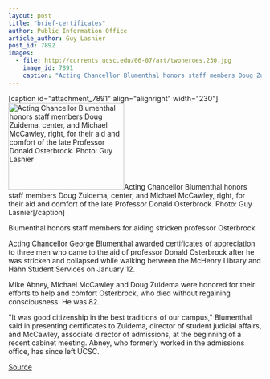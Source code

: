 ```yaml
---
layout: post
title: "brief-certificates"
author: Public Information Office
article_author: Guy Lasnier
post_id: 7892
images:
  - file: http://currents.ucsc.edu/06-07/art/twoheroes.230.jpg
    image_id: 7891
    caption: "Acting Chancellor Blumenthal honors staff members Doug Zuidema, center, and Michael McCawley, right, for their aid and comfort of the late Professor Donald Osterbrock. Photo: Guy Lasnier"
---
```


[caption id="attachment_7891" align="alignright" width="230"]<a href="http://dev-ucsc-news.pantheonsite.io/wp-content/uploads/2007/02/twoheroes.230.jpg"><img class="size-full wp-image-7891" src="http://dev-ucsc-news.pantheonsite.io/wp-content/uploads/2007/02/twoheroes.230.jpg" alt="Acting Chancellor Blumenthal honors staff members Doug Zuidema, center, and Michael McCawley, right, for their aid and comfort of the late Professor Donald Osterbrock. Photo: Guy Lasnier" width="230" height="173" /></a>Acting Chancellor Blumenthal honors staff members Doug Zuidema, center, and Michael McCawley, right, for their aid and comfort of the late Professor Donald Osterbrock. Photo: Guy Lasnier[/caption]
<a name="content" id="content"></a>
<p>
  Blumenthal honors staff members for aiding stricken professor Osterbrock
</p>
<p>
  Acting Chancellor George Blumenthal awarded certificates of appreciation to three men who came to the aid of professor Donald Osterbrock after he was stricken and collapsed while walking between the McHenry Library and Hahn Student Services on January 12.
</p>
<p>
  Mike Abney, Michael McCawley and Doug Zuidema were honored for their efforts to help and comfort Osterbrock, who died without regaining consciousness. He was 82.
</p>
<p>
  "It was good citizenship in the best traditions of our campus," Blumenthal said in presenting certificates to Zuidema, director of student judicial affairs, and McCawley, associate director of admissions, at the beginning of a recent cabinet meeting. Abney, who formerly worked in the admissions office, has since left UCSC.
</p>
<p><a href="http://www1.ucsc.edu/currents/06-07/02-12/brief-certificates.asp" title="Permalink to brief-certificates">Source</a></p>
